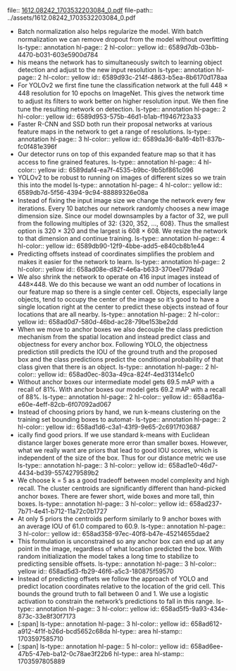 file:: [1612.08242_1703532203084_0.pdf](../assets/1612.08242_1703532203084_0.pdf)
file-path:: ../assets/1612.08242_1703532203084_0.pdf

- Batch normalization also helps regularize the model. With batch normalization we can remove dropout from the model without overﬁtting
  ls-type:: annotation
  hl-page:: 2
  hl-color:: yellow
  id:: 6589d7db-03bb-4470-b031-603e5900d784
- his means the network has to simultaneously switch to learning object detection and adjust to the new input resolution
  ls-type:: annotation
  hl-page:: 2
  hl-color:: yellow
  id:: 6589d93c-214f-4863-b5ea-8b6170d178aa
- For YOLOv2 we ﬁrst ﬁne tune the classiﬁcation network at the full 448 × 448 resolution for 10 epochs on ImageNet. This gives the network time to adjust its ﬁlters to work better on higher resolution input. We then ﬁne tune the resulting network on detection.
  ls-type:: annotation
  hl-page:: 2
  hl-color:: yellow
  id:: 6589d953-575b-46d1-b1ab-f19467f23a33
- Faster R-CNN and SSD both run their proposal networks at various feature maps in the network to get a range of resolutions.
  ls-type:: annotation
  hl-page:: 3
  hl-color:: yellow
  id:: 6589da36-8a16-4b11-837b-fc0f481e396f
- Our detector runs on top of this expanded feature map so that it has access to ﬁne grained features.
  ls-type:: annotation
  hl-page:: 4
  hl-color:: yellow
  id:: 6589daf4-ea7f-4535-b9bc-9b5bf861c096
- YOLOv2 to be robust to running on images of different sizes so we train this into the model
  ls-type:: annotation
  hl-page:: 4
  hl-color:: yellow
  id:: 6589db7d-5f56-4394-9c94-88889326e08a
- Instead of ﬁxing the input image size we change the network every few iterations. Every 10 batches our network randomly chooses a new image dimension size. Since our model downsamples by a factor of 32, we pull from the following multiples of 32: {320, 352, ..., 608}. Thus the smallest option is 320 × 320 and the largest is 608 × 608. We resize the network to that dimension and continue training.
  ls-type:: annotation
  hl-page:: 4
  hl-color:: yellow
  id:: 6589db90-12f9-4bbe-add5-e840cb8b1e44
- Predicting offsets instead of coordinates simpliﬁes the problem and makes it easier for the network to learn.
  ls-type:: annotation
  hl-page:: 2
  hl-color:: yellow
  id:: 658ad08e-d82f-4e6a-b633-370ee1779da0
- We also shrink the network to operate on 416 input images instead of 448×448. We do this because we want an odd number of locations in our feature map so there is a single center cell. Objects, especially large objects, tend to occupy the center of the image so it’s good to have a single location right at the center to predict these objects instead of four locations that are all nearby.
  ls-type:: annotation
  hl-page:: 2
  hl-color:: yellow
  id:: 658ad0d7-580d-46bd-ac28-79be153be2dd
- When we move to anchor boxes we also decouple the class prediction mechanism from the spatial location and instead predict class and objectness for every anchor box. Following YOLO, the objectness prediction still predicts the IOU of the ground truth and the proposed box and the class predictions predict the conditional probability of that class given that there is an object.
  ls-type:: annotation
  hl-page:: 2
  hl-color:: yellow
  id:: 658ad0ec-803a-49ca-824f-4ed31314e1c0
- Without anchor boxes our intermediate model gets 69.5 mAP with a recall of 81%. With anchor boxes our model gets 69.2 mAP with a recall of 88%.
  ls-type:: annotation
  hl-page:: 2
  hl-color:: yellow
  id:: 658ad16a-e60e-4eff-82cb-6f07092ad067
- Instead of choosing priors by hand, we run k-means clustering on the training set bounding boxes to automat-
  ls-type:: annotation
  hl-page:: 2
  hl-color:: yellow
  id:: 658ad1d6-c3a1-43f9-9e65-2c6917f03687
- ically ﬁnd good priors. If we use standard k-means with Euclidean distance larger boxes generate more error than smaller boxes. However, what we really want are priors that lead to good IOU scores, which is independent of the size of the box. Thus for our distance metric we use
  ls-type:: annotation
  hl-page:: 3
  hl-color:: yellow
  id:: 658ad1e0-46d7-4434-bd39-5574279589b2
- We choose k = 5 as a good tradeoff between model complexity and high recall. The cluster centroids are signiﬁcantly different than hand-picked anchor boxes. There are fewer short, wide boxes and more tall, thin boxes.
  ls-type:: annotation
  hl-page:: 3
  hl-color:: yellow
  id:: 658ad237-7b71-4e41-b712-11a72c0b1727
- At only 5 priors the centroids perform similarly to 9 anchor boxes with an average IOU of 61.0 compared to 60.9.
  ls-type:: annotation
  hl-page:: 3
  hl-color:: yellow
  id:: 658ad358-97ec-40f8-b47e-45214655dae2
- This formulation is unconstrained so any anchor box can end up at any point in the image, regardless of what location predicted the box. With random initialization the model takes a long time to stabilize to predicting sensible offsets.
  ls-type:: annotation
  hl-page:: 3
  hl-color:: yellow
  id:: 658ad5d3-fb29-46f6-a5c3-180875f59570
- Instead of predicting offsets we follow the approach of YOLO and predict location coordinates relative to the location of the grid cell. This bounds the ground truth to fall between 0 and 1. We use a logistic activation to constrain the network’s predictions to fall in this range.
  ls-type:: annotation
  hl-page:: 3
  hl-color:: yellow
  id:: 658ad5f5-9a93-434e-873c-33e8f30f7173
- [:span]
  ls-type:: annotation
  hl-page:: 3
  hl-color:: yellow
  id:: 658ad612-a912-4f1f-b26d-bcd5652c68da
  hl-type:: area
  hl-stamp:: 1703597585710
- [:span]
  ls-type:: annotation
  hl-page:: 5
  hl-color:: yellow
  id:: 658ad6ee-47b5-47eb-ba12-0c78ae3f22b6
  hl-type:: area
  hl-stamp:: 1703597805889